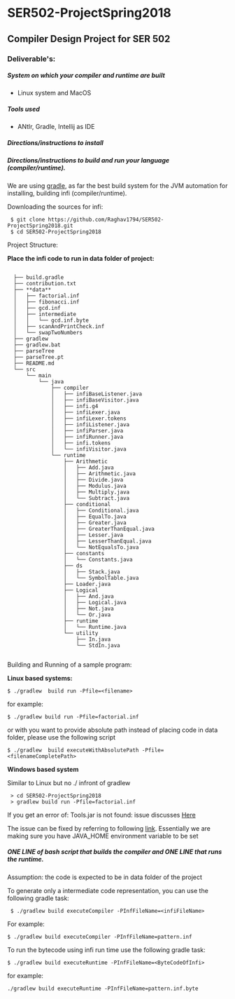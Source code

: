 # SER502-ProjectSpring2018

## Compiler Design Project for SER 502


### Deliverable's:

##### System on which your compiler and runtime are built
- Linux system and MacOS
 
##### Tools used

- ANtlr, Gradle, Intellij as IDE


##### Directions/instructions to install 
##### Directions/instructions to build and run your language (compiler/runtime).

We are using [gradle](https://gradle.org/), as far the best build system for the JVM automation  for 
installing, building  infi (compiler/runtime).

Downloading the sources for infi:

```
 $ git clone https://github.com/Raghav1794/SER502-ProjectSpring2018.git
 $ cd SER502-ProjectSpring2018
```

Project Structure:

**Place the infi code to run in **data** folder of project:**
```

  ├── build.gradle
  ├── contribution.txt
  ├── **data**
  │   ├── factorial.inf
  │   ├── fibonacci.inf
  │   ├── gcd.inf
  │   ├── intermediate
  │   │   └── gcd.inf.byte
  │   ├── scanAndPrintCheck.inf
  │   └── swapTwoNumbers
  ├── gradlew
  ├── gradlew.bat
  ├── parseTree
  ├── parseTree.pt
  ├── README.md
  └── src
      └── main
          └── java
              ├── compiler
              │   ├── infiBaseListener.java
              │   ├── infiBaseVisitor.java
              │   ├── infi.g4
              │   ├── infiLexer.java
              │   ├── infiLexer.tokens
              │   ├── infiListener.java
              │   ├── infiParser.java
              │   ├── infiRunner.java
              │   ├── infi.tokens
              │   └── infiVisitor.java
              └── runtime
                  ├── Arithmetic
                  │   ├── Add.java
                  │   ├── Arithmetic.java
                  │   ├── Divide.java
                  │   ├── Modulus.java
                  │   ├── Multiply.java
                  │   └── Subtract.java
                  ├── conditional
                  │   ├── Conditional.java
                  │   ├── EqualTo.java
                  │   ├── Greater.java
                  │   ├── GreaterThanEqual.java
                  │   ├── Lesser.java
                  │   ├── LesserThanEqual.java
                  │   └── NotEqualsTo.java
                  ├── constants
                  │   └── Constants.java
                  ├── ds
                  │   ├── Stack.java
                  │   └── SymbolTable.java
                  ├── Loader.java
                  ├── Logical
                  │   ├── And.java
                  │   ├── Logical.java
                  │   ├── Not.java
                  │   └── Or.java
                  ├── runtime
                  │   └── Runtime.java
                  └── utility
                      ├── In.java
                      └── StdIn.java
  

```


Building and Running of a sample program:

**Linux based systems:**

```
$ ./gradlew  build run -Pfile=<filename>
```

for example:
```
$ ./gradlew build run -Pfile=factorial.inf
```

or with you want to provide absolute path instead of placing code in data folder, please
use the following script

```
$ ./gradlew  build executeWithAbsolutePath -Pfile=<filenameCompletePath>
```


**Windows based system**

Similar to Linux but no ./ infront of gradlew

```
 > cd SER502-ProjectSpring2018
 > gradlew build run -Pfile=factorial.inf

```

If you get an error of:
Tools.jar is not found:  issue discusses [Here](http://stackoverflow.com/questions/5730815/unable-to-locate-tools-jar)

The issue can be fixed by referring to following [link](https://www.mkyong.com/java/how-to-set-java_home-on-windows-10/). Essentially we are making sure you have JAVA_HOME environment variable to be set




##### ONE LINE of bash script that builds the compiler and ONE LINE that runs the runtime.

Assumption: the code is expected to be in data folder of the project

To generate only a intermediate code representation, you can use the following gradle task:
```
 $ ./gradlew build executeCompiler -PInfFileName=<infiFileName>
```

For example:

```
$ ./gradlew build executeCompiler -PInfFileName=pattern.inf

```

To run the bytecode using infi run time use the following gradle task:

```
$ ./gradlew build executeRuntime -PInfFileName=<ByteCodeOfInfi>
```

for example:

```
./gradlew build executeRuntime -PInfFileName=pattern.inf.byte
```

